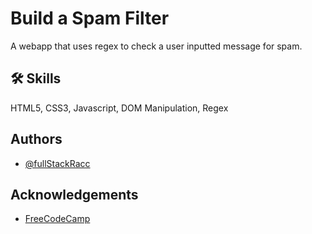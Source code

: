 
# Build a Spam Filter

A webapp that uses regex to check a user inputted message for spam. 


## 🛠 Skills
HTML5, CSS3, Javascript, DOM Manipulation, Regex


## Authors

- [@fullStackRacc](https://www.github.com/fullStackRacc)


## Acknowledgements

 - [FreeCodeCamp](https://freecodecamp.org/)
